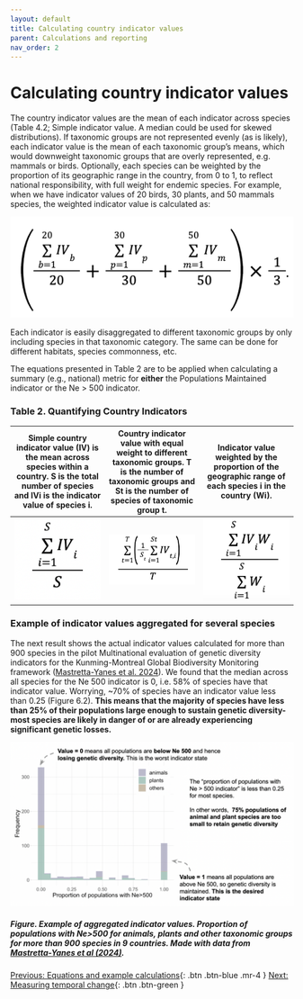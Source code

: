 ```yaml
---
layout: default
title: Calculating country indicator values
parent: Calculations and reporting
nav_order: 2
---
```


# Calculating country indicator values

The country indicator values are the mean of each indicator across species (Table 4.2; Simple indicator value. A median could be used for skewed distributions). If taxonomic groups are not represented evenly (as is likely), each indicator value is the mean of each taxonomic group’s means, which would downweight taxonomic groups that are overly represented, e.g. mammals or birds. Optionally, each species can be weighted by the proportion of its geographic range in the country, from 0 to 1, to reflect national responsibility, with full weight for endemic species. For example, when we have indicator values of 20 birds, 30 plants, and 50 mammals species, the weighted indicator value is calculated as:


![](equation_example_weighted.png) 

Each indicator is easily disaggregated to different taxonomic groups by only including species in that taxonomic category.  The same can be done for different habitats, species commonness, etc.

The equations presented in Table 2 are to be applied when calculating a summary (e.g., national) metric for **either** the Populations Maintained indicator or the Ne > 500 indicator. 


### Table 2. Quantifying Country Indicators

<style>
table th:first-of-type {
    width: 33%;
}
table th:nth-of-type(2) {
    width: 33%;
}
table th:nth-of-type(3) {
    width: 33%;
}
</style>


| Simple country indicator value (IV) is the mean across species within a country. S is the total number of species and IVi is the indicator value of species i. <br>  | Country indicator value with equal weight to different taxonomic groups. T is the number of taxonomic groups and St is the number of species of taxonomic group t.   | Indicator value weighted by the proportion of the geographic range of each species i in the country (Wi). |
|----------------------------------------------------------------------------------------------------------------------------------------------------------------------|----------------------------------------------------------------------------------------------------------------------------------------------------------------------|-----------------------------------------------------------------------------------------------------------|
|                                                                           ![](equation_country_simple.png)                                                                         |                                                                      ![](equation_country_equalw.png)                                                                   |                                        ![](equation_country_georangew.png)                                      |


### Example of indicator values aggregated for several species 

The next result shows the actual indicator values calculated for more than 900 species in the pilot Multinational evaluation of genetic diversity indicators for the Kunming-Montreal Global Biodiversity Monitoring framework ([Mastretta-Yanes et al. 2024](https://ecoevorxiv.org/repository/view/6104/)). We found that the median across all species for the Ne 500 indicator is 0, i.e. 58% of species have that indicator value.  Worrying, ~70% of species have an indicator value less than 0.25 (Figure 6.2).  **This means that the majority of species have less than 25% of their populations large enough to sustain genetic diversity- most species are likely in danger of or are already experiencing significant genetic losses.**

 
![](Fig_pilot_indicatorvalues.png)
##### *Figure. Example of aggregated indicator values*. Proportion of populations with Ne>500 for animals, plants and other taxonomic groups for more than 900 species in 9 countries. Made with data from [Mastretta-Yanes et al (2024)](https://ecoevorxiv.org/repository/view/6104/).


[Previous: Equations and example calculations](https://ccgenetics.github.io/guidelines-genetic-diversity-indicators/docs/6_Calculations_and_reporting/Equations.html#equations-and-example-calculations){: .btn .btn-blue .mr-4 }
[Next: Measuring temporal change](https://ccgenetics.github.io/guidelines-genetic-diversity-indicators/docs/6_Calculations_and_reporting/Temporal_change.html#measuring-temporal-change){: .btn .btn-green }
